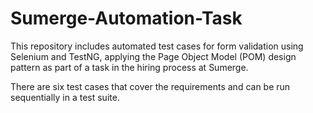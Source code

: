# Sumerge-Automation-Task

This repository includes automated test cases for form validation using Selenium and TestNG, applying the Page Object Model (POM) design pattern as part of a task in the hiring process at Sumerge.

There are six test cases that cover the requirements and can be run sequentially in a test suite.

